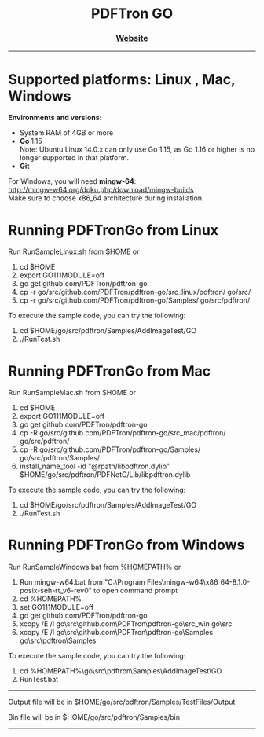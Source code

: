 <div align="center">
  
  
  <h1>PDFTron GO</h1>
  
  <p>
    
  </p>

  <h3>
    <a href="https://www.pdftron.com/documentation/go/">Website</a>
  </h3>

</div>

<hr/>

# Supported platforms: Linux , Mac, Windows <br/>

<strong>Environments and versions:</strong> <br/>
- System RAM of 4GB or more
- <strong>Go </strong>1.15 <br/> Note: Ubuntu Linux 14.0.x can only use Go 1.15, as Go 1.16 or higher is no longer supported in that platform.
- <strong>Git</strong><br/>

For Windows, you will need <strong>mingw-64</strong>: <br/>
http://mingw-w64.org/doku.php/download/mingw-builds <br/>
Make sure to choose x86_64 architecture during installation. <br/>


# Running PDFTronGo from Linux

Run RunSampleLinux.sh from $HOME or <br/>
1. cd $HOME
2. export GO111MODULE=off
3. go get github.com/PDFTron/pdftron-go
4. cp -r go/src/github.com/PDFTron/pdftron-go/src_linux/pdftron/ go/src/
5. cp -r go/src/github.com/PDFTron/pdftron-go/Samples/ go/src/pdftron/

To execute the sample code, you can try the following: <br/>
1. cd $HOME/go/src/pdftron/Samples/AddImageTest/GO
2. ./RunTest.sh 


# Running PDFTronGo from Mac

Run RunSampleMac.sh from $HOME or <br/>
1. cd $HOME
2. export GO111MODULE=off
3. go get github.com/PDFTron/pdftron-go
4. cp -R go/src/github.com/PDFTron/pdftron-go/src_mac/pdftron/ go/src/pdftron/
5. cp -R go/src/github.com/PDFTron/pdftron-go/Samples/ go/src/pdftron/Samples/
6. install_name_tool -id "@rpath/libpdftron.dylib" $HOME/go/src/pdftron/PDFNetC/Lib/libpdftron.dylib

To execute the sample code, you can try the following: <br/>
1. cd $HOME/go/src/pdftron/Samples/AddImageTest/GO
2. ./RunTest.sh 


# Running PDFTronGo from Windows 

Run RunSampleWindows.bat from %HOMEPATH% or <br/>
1. Run mingw-w64.bat from "C:\Program Files\mingw-w64\x86_64-8.1.0-posix-seh-rt_v6-rev0" to open command prompt
2. cd %HOMEPATH%
3. set GO111MODULE=off 
4. go get github.com/PDFTron/pdftron-go
5. xcopy /E /I go\src\github.com\PDFTron\pdftron-go\src_win go\src
6. xcopy /E /I go\src\github.com\PDFTron\pdftron-go\Samples go\src\pdftron\Samples

To execute the sample code, you can try the following: <br/>
1. cd %HOMEPATH%\go\src\pdftron\Samples\AddImageTest\GO  
2. RunTest.bat

<hr/>

Output file will be in $HOME/go/src/pdftron/Samples/TestFiles/Output

Bin file will be in $HOME/go/src/pdftron/Samples/bin

<hr/>

